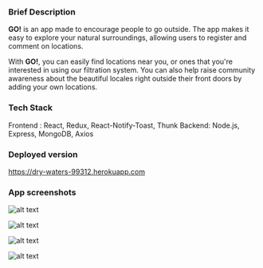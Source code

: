 
### Brief Description
**GO!**  is an app made to encourage people to go outside. The app makes it easy to explore your natural surroundings, allowing users to register and comment on locations.

With **GO!**, you can easily find locations near you, or ones that you're interested in using our filtration system. You can also help raise community awareness about the beautiful locales right outside their front doors by adding your own locations.


### Tech Stack
Frontend : React, Redux, React-Notify-Toast, Thunk
Backend: Node.js, Express, MongoDB, Axios

### Deployed version
https://dry-waters-99312.herokuapp.com

### App screenshots

![alt text][mainpage]

[mainpage]: https://i.postimg.cc/PxzSk8cN/Screen-Shot-2018-10-12-at-2-21-06-PM.png "Main Page"

![alt text][dashboard]

[dashboard]: https://i.postimg.cc/nhy2jkfC/Screen-Shot-2018-10-12-at-2-21-19-PM.png "Dashboard"

![alt text][individuallocation]

[individuallocation]: https://i.postimg.cc/y6jLQccb/Screen-Shot-2018-10-12-at-2-21-32-PM.png "Individual Location"

![alt text][individuallocation2]

[individuallocation2]: https://i.postimg.cc/VLND3vFL/Screen-Shot-2018-10-12-at-2-21-43-PM.png "Individual Location 2"
